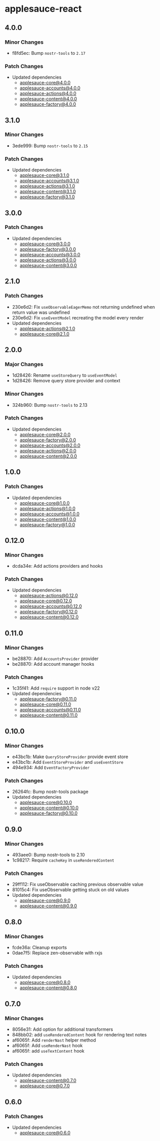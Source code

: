 # applesauce-react

## 4.0.0

### Minor Changes

- f8fd5ec: Bump `nostr-tools` to `2.17`

### Patch Changes

- Updated dependencies
  - applesauce-core@4.0.0
  - applesauce-accounts@4.0.0
  - applesauce-actions@4.0.0
  - applesauce-content@4.0.0
  - applesauce-factory@4.0.0

## 3.1.0

### Minor Changes

- 3ede999: Bump `nostr-tools` to `2.15`

### Patch Changes

- Updated dependencies
  - applesauce-core@3.1.0
  - applesauce-accounts@3.1.0
  - applesauce-actions@3.1.0
  - applesauce-content@3.1.0
  - applesauce-factory@3.1.0

## 3.0.0

### Patch Changes

- Updated dependencies
  - applesauce-core@3.0.0
  - applesauce-factory@3.0.0
  - applesauce-accounts@3.0.0
  - applesauce-actions@3.0.0
  - applesauce-content@3.0.0

## 2.1.0

### Patch Changes

- 230e6d2: Fix `useObservableEagerMemo` not returning undefined when return value was undefined
- 230e6d2: Fix `useEventModel` recreating the model every render
- Updated dependencies
  - applesauce-actions@2.1.0
  - applesauce-core@2.1.0

## 2.0.0

### Major Changes

- 1d28426: Rename `useStoreQuery` to `useEventModel`
- 1d28426: Remove query store provider and context

### Minor Changes

- 324b960: Bump `nostr-tools` to 2.13

### Patch Changes

- Updated dependencies
  - applesauce-core@2.0.0
  - applesauce-factory@2.0.0
  - applesauce-accounts@2.0.0
  - applesauce-actions@2.0.0
  - applesauce-content@2.0.0

## 1.0.0

### Patch Changes

- Updated dependencies
  - applesauce-core@1.0.0
  - applesauce-actions@1.0.0
  - applesauce-accounts@1.0.0
  - applesauce-content@1.0.0
  - applesauce-factory@1.0.0

## 0.12.0

### Minor Changes

- dcda34e: Add actions providers and hooks

### Patch Changes

- Updated dependencies
  - applesauce-actions@0.12.0
  - applesauce-core@0.12.0
  - applesauce-accounts@0.12.0
  - applesauce-factory@0.12.0
  - applesauce-content@0.12.0

## 0.11.0

### Minor Changes

- be28870: Add `AccountsProvider` provider
- be28870: Add account manager hooks

### Patch Changes

- 1c35f41: Add `require` support in node v22
- Updated dependencies
  - applesauce-factory@0.11.0
  - applesauce-core@0.11.0
  - applesauce-accounts@0.11.0
  - applesauce-content@0.11.0

## 0.10.0

### Minor Changes

- e43bc1b: Make `QueryStoreProvider` provide event store
- e43bc1b: Add `EventStoreProvider` and `useEventStore`
- 494e934: Add `EventFactoryProvider`

### Patch Changes

- 26264fc: Bump nostr-tools package
- Updated dependencies
  - applesauce-core@0.10.0
  - applesauce-content@0.10.0
  - applesauce-factory@0.10.0

## 0.9.0

### Minor Changes

- 493aee0: Bump nostr-tools to 2.10
- 1c98217: Require `cacheKey` in `useRenderedContent`

### Patch Changes

- 29ff112: Fix useObservable caching previous observable value
- 81015c4: Fix useObservable getting stuck on old values
- Updated dependencies
  - applesauce-core@0.9.0
  - applesauce-content@0.9.0

## 0.8.0

### Minor Changes

- fcde36a: Cleanup exports
- 0dae7f5: Replace zen-observable with rxjs

### Patch Changes

- Updated dependencies
  - applesauce-core@0.8.0
  - applesauce-content@0.8.0

## 0.7.0

### Minor Changes

- 8056e31: Add option for additional transformers
- 848bb02: add `useRenderedContent` hook for rendering text notes
- af6065f: Add `renderNast` helper method
- af6065f: Add `useRenderNast` hook
- af6065f: add `useTextContent` hook

### Patch Changes

- Updated dependencies
  - applesauce-content@0.7.0
  - applesauce-core@0.7.0

## 0.6.0

### Patch Changes

- Updated dependencies
  - applesauce-core@0.6.0
